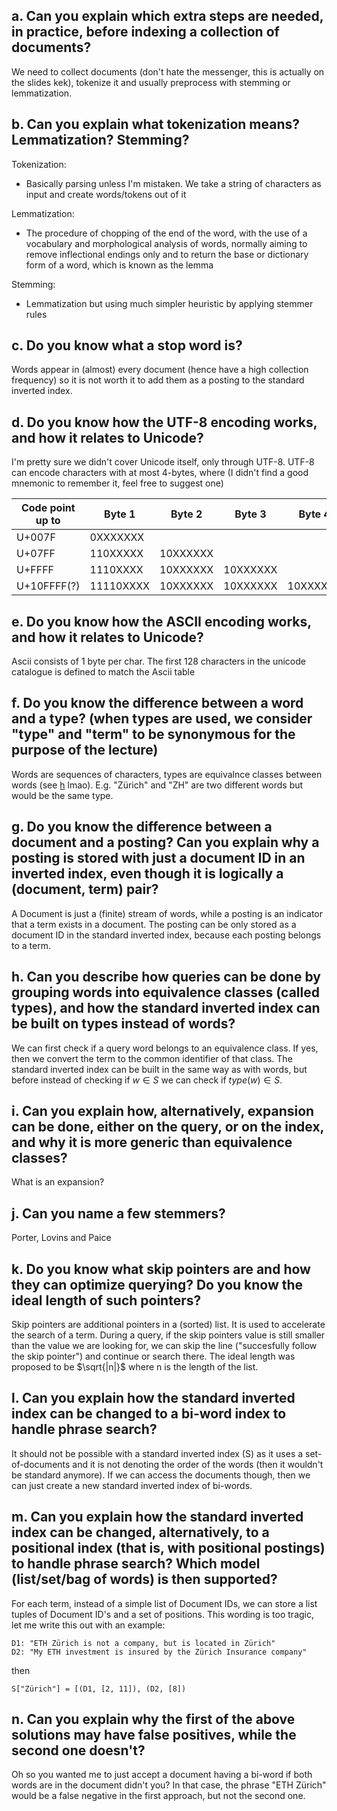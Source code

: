 ## a. Can you explain which extra steps are needed, in practice, before indexing a collection of documents?

We need to collect documents (don't hate the messenger, this is actually on the slides kek), tokenize it and usually preprocess with stemming or lemmatization.

## b. Can you explain what tokenization means? Lemmatization? Stemming?

Tokenization:
  - Basically parsing unless I'm mistaken. We take a string of characters as input and create words/tokens out of it

Lemmatization:
  - The procedure of chopping of the end of the word, with the use of a vocabulary and morphological analysis of words, normally aiming to remove inflectional endings only and to return the base or dictionary form of a word, which is known as the lemma

Stemming:
  - Lemmatization but using much simpler heuristic by applying stemmer rules

## c. Do you know what a stop word is?

Words appear in (almost) every document (hence have a high collection frequency) so it is not worth it to add them as a posting to the standard inverted index.

## d. Do you know how the UTF-8 encoding works, and how it relates to Unicode?

I'm pretty sure we didn't cover Unicode itself, only through UTF-8. UTF-8 can encode characters with at most 4-bytes, where (I didn't find a good mnemonic to remember it, feel free to suggest one)

| Code point up to | Byte 1   | Byte 2   | Byte 3   | Byte 4 |
|------------------|----------|----------|----------|--------|
| U+007F           | 0XXXXXXX |          |          |         |
| U+07FF           | 110XXXXX | 10XXXXXX |          |         |
| U+FFFF           | 1110XXXX | 10XXXXXX | 10XXXXXX |         |
| U+10FFFF(?)      | 11110XXXX | 10XXXXXX | 10XXXXXX |10XXXXXX | 


## e. Do you know how the ASCII encoding works, and how it relates to Unicode?

Ascii consists of 1 byte per char. The first 128 characters in the unicode catalogue is defined to match the Ascii table

## f. Do you know the difference between a word and a type? (when types are used, we consider "type" and "term" to be synonymous for the purpose of the lecture)

Words are sequences of characters, types are equivalnce classes between words (see [h](#h-can-you-describe-how-queries-can-be-done-by-grouping-words-into-equivalence-classes-called-types-and-how-the-standard-inverted-index-can-be-built-on-types-instead-of-words) lmao). E.g. "Zürich" and "ZH" are two different words but would be the same type.

## g. Do you know the difference between a document and a posting? Can you explain why a posting is stored with just a document ID in an inverted index, even though it is logically a (document, term) pair?

A Document is just a (finite) stream of words, while a posting is an indicator that a term exists in a document. The posting can be only stored as a document ID in the standard inverted index, because each posting belongs to a term.

## h. Can you describe how queries can be done by grouping words into equivalence classes (called types), and how the standard inverted index can be built on types instead of words?

We can first check if a query word belongs to an equivalence class. If yes, then we convert the term to the common identifier of that class. The standard inverted index can be built in the same way as with words, but before instead of checking if $w \in S$ we can check if $type(w) \in S$.

## i. Can you explain how, alternatively, expansion can be done, either on the query, or on the index, and why it is more generic than equivalence classes?

What is an expansion?

## j. Can you name a few stemmers?

Porter, Lovins and Paice

## k. Do you know what skip pointers are and how they can optimize querying? Do you know the ideal length of such pointers?

Skip pointers are additional pointers in a (sorted) list. It is used to accelerate the search of a term. During a query, if the skip pointers value is still smaller than the value we are looking for, we can skip the line ("succesfully follow the skip pointer") and continue or search there. The ideal length was proposed to be $\sqrt{|n|}$ where n is the length of the list.

## l. Can you explain how the standard inverted index can be changed to a bi-word index to handle phrase search?

It should not be possible with a standard inverted index (S) as it uses a set-of-documents and it is not denoting the order of the words (then it wouldn't be standard anymore). If we can access the documents though, then we can just create a new standard inverted index of bi-words.

## m. Can you explain how the standard inverted index can be changed, alternatively, to a positional index (that is, with positional postings) to handle phrase search? Which model (list/set/bag of words) is then supported?

For each term, instead of a simple list of Document IDs, we can store a list tuples of Document ID's and a set of positions. This wording is too tragic, let me write this out with an example:

```
D1: "ETH Zürich is not a company, but is located in Zürich"
D2: "My ETH investment is insured by the Zürich Insurance company"
```
then
```
S["Zürich"] = [(D1, [2, 11]), (D2, [8])
```
## n. Can you explain why the first of the above solutions may have false positives, while the second one doesn't?

Oh so you wanted me to just accept a document having a bi-word if both words are in the document didn't you? In that case, the phrase "ETH Zürich" would be a false negative in the first approach, but not the second one.
